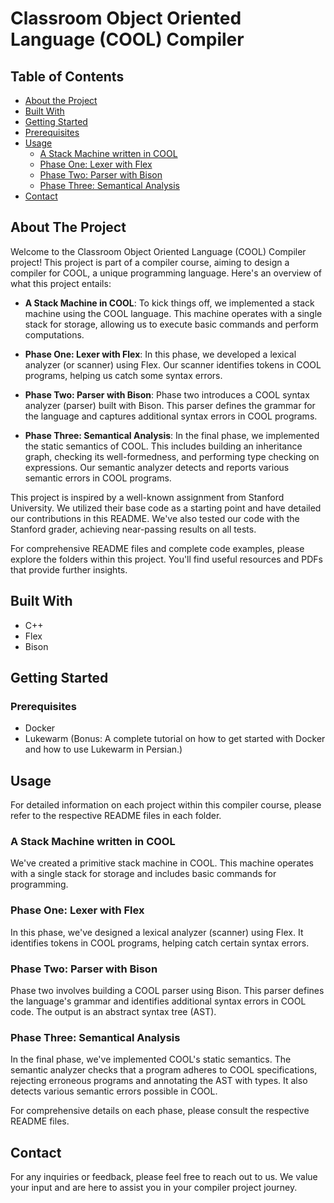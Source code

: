 # Classroom Object Oriented Language (COOL) Compiler

## Table of Contents
- [About the Project](#about-the-project)
- [Built With](#built-with)
- [Getting Started](#getting-started)
- [Prerequisites](#prerequisites)
- [Usage](#usage)
  - [A Stack Machine written in COOL](#a-stack-machine-written-in-cool)
  - [Phase One: Lexer with Flex](#phase-one-lexer-with-flex)
  - [Phase Two: Parser with Bison](#phase-two-parser-with-bison)
  - [Phase Three: Semantical Analysis](#phase-three-semantical-analysis)
- [Contact](#contact)

## About The Project
Welcome to the Classroom Object Oriented Language (COOL) Compiler project! This project is part of a compiler course, aiming to design a compiler for COOL, a unique programming language. Here's an overview of what this project entails:

- **A Stack Machine in COOL**: To kick things off, we implemented a stack machine using the COOL language. This machine operates with a single stack for storage, allowing us to execute basic commands and perform computations.

- **Phase One: Lexer with Flex**: In this phase, we developed a lexical analyzer (or scanner) using Flex. Our scanner identifies tokens in COOL programs, helping us catch some syntax errors. 

- **Phase Two: Parser with Bison**: Phase two introduces a COOL syntax analyzer (parser) built with Bison. This parser defines the grammar for the language and captures additional syntax errors in COOL programs.

- **Phase Three: Semantical Analysis**: In the final phase, we implemented the static semantics of COOL. This includes building an inheritance graph, checking its well-formedness, and performing type checking on expressions. Our semantic analyzer detects and reports various semantic errors in COOL programs.

This project is inspired by a well-known assignment from Stanford University. We utilized their base code as a starting point and have detailed our contributions in this README. We've also tested our code with the Stanford grader, achieving near-passing results on all tests.

For comprehensive README files and complete code examples, please explore the folders within this project. You'll find useful resources and PDFs that provide further insights.

## Built With
- C++
- Flex
- Bison

## Getting Started
### Prerequisites
- Docker
- Lukewarm (Bonus: A complete tutorial on how to get started with Docker and how to use Lukewarm in Persian.)

## Usage
For detailed information on each project within this compiler course, please refer to the respective README files in each folder.

### A Stack Machine written in COOL
We've created a primitive stack machine in COOL. This machine operates with a single stack for storage and includes basic commands for programming.

### Phase One: Lexer with Flex
In this phase, we've designed a lexical analyzer (scanner) using Flex. It identifies tokens in COOL programs, helping catch certain syntax errors.

### Phase Two: Parser with Bison
Phase two involves building a COOL parser using Bison. This parser defines the language's grammar and identifies additional syntax errors in COOL code. The output is an abstract syntax tree (AST).

### Phase Three: Semantical Analysis
In the final phase, we've implemented COOL's static semantics. The semantic analyzer checks that a program adheres to COOL specifications, rejecting erroneous programs and annotating the AST with types. It also detects various semantic errors possible in COOL.

For comprehensive details on each phase, please consult the respective README files.

## Contact
For any inquiries or feedback, please feel free to reach out to us. We value your input and are here to assist you in your compiler project journey.
